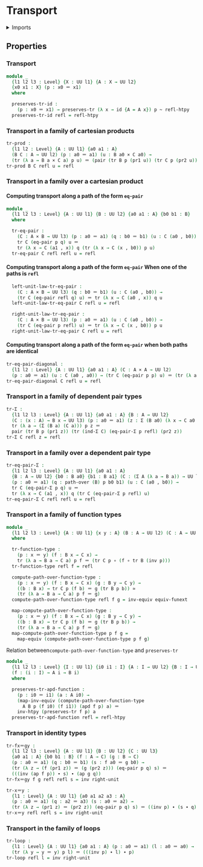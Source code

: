 #  Transport

<details><summary>Imports</summary>
```agda
module foundation.transport where
open import foundation.cartesian-product-types
open import foundation.dependent-pair-types
open import foundation.equality-cartesian-product-types
open import foundation.equality-dependent-pair-types
open import foundation.equivalences
open import foundation.function-extensionality
open import foundation.functions
open import foundation.homotopies
open import foundation.identity-types
open import foundation.universal-property-dependent-pair-types
open import foundation.universe-levels
```
</details>

## Properties

### Transport

```agda
module _
  {l1 l2 l3 : Level} {X : UU l1} {A : X → UU l2}
  {x0 x1 : X} (p : x0 ＝ x1)
  where

  preserves-tr-id :
    (p : x0 ＝ x1) → preserves-tr (λ x → id {A = A x}) p ~ refl-htpy
  preserves-tr-id refl = refl-htpy
```

### Transport in a family of cartesian products

```agda
tr-prod :
  {l1 l2 : Level} {A : UU l1} {a0 a1 : A}
  (B C : A → UU l2) (p : a0 ＝ a1) (u : B a0 × C a0) →
  (tr (λ a → B a × C a) p u) ＝ (pair (tr B p (pr1 u)) (tr C p (pr2 u)))
tr-prod B C refl u = refl
```

### Transport in a family over a cartesian product

#### Computing transport along a path of the form `eq-pair`

```agda
module _
  {l1 l2 l3 : Level} {A : UU l1} {B : UU l2} {a0 a1 : A} {b0 b1 : B}
  where

  tr-eq-pair :
    (C : A × B → UU l3) (p : a0 ＝ a1) (q : b0 ＝ b1) (u : C (a0 , b0)) →
    tr C (eq-pair p q) u ＝
    tr (λ x → C (a1 , x)) q (tr (λ x → C (x , b0)) p u)
  tr-eq-pair C refl refl u = refl
```

#### Computing transport along a path of the form `eq-pair` When one of the paths is `refl`

```agda
  left-unit-law-tr-eq-pair :
    (C : A × B → UU l3) (q : b0 ＝ b1) (u : C (a0 , b0)) →
    (tr C (eq-pair refl q) u) ＝ tr (λ x → C (a0 , x)) q u
  left-unit-law-tr-eq-pair C refl u = refl

  right-unit-law-tr-eq-pair :
    (C : A × B → UU l3) (p : a0 ＝ a1) (u : C (a0 , b0)) →
    (tr C (eq-pair p refl) u) ＝ tr (λ x → C (x , b0)) p u
  right-unit-law-tr-eq-pair C refl u = refl
```

#### Computing transport along a path of the form `eq-pair` when both paths are identical

```agda
tr-eq-pair-diagonal :
  {l1 l2 : Level} {A : UU l1} {a0 a1 : A} (C : A × A → UU l2)
  (p : a0 ＝ a1) (u : C (a0 , a0)) → (tr C (eq-pair p p) u) ＝ (tr (λ a → C (a , a)) p u)
tr-eq-pair-diagonal C refl u = refl
```

### Transport in a family of dependent pair types

```agda
tr-Σ :
  {l1 l2 l3 : Level} {A : UU l1} {a0 a1 : A} {B : A → UU l2}
  (C : (x : A) → B x → UU l3) (p : a0 ＝ a1) (z : Σ (B a0) (λ x → C a0 x)) →
  tr (λ a → (Σ (B a) (C a))) p z ＝
  pair (tr B p (pr1 z)) (tr (ind-Σ C) (eq-pair-Σ p refl) (pr2 z))
tr-Σ C refl z = refl
```

### Transport in a family over a dependent pair type

```agda
tr-eq-pair-Σ :
  {l1 l2 l3 : Level} {A : UU l1} {a0 a1 : A}
  {B : A → UU l2} {b0 : B a0} {b1 : B a1} (C : (Σ A (λ a → B a)) → UU l3)
  (p : a0 ＝ a1) (q : path-over (B) p b0 b1) (u : C (a0 , b0)) →
  tr C (eq-pair-Σ p q) u ＝
  tr (λ x → C (a1 , x)) q (tr C (eq-pair-Σ p refl) u)
tr-eq-pair-Σ C refl refl u = refl
```

### Transport in a family of function types

```agda
module _
  {l1 l2 l3 : Level} {A : UU l1} {x y : A} (B : A → UU l2) (C : A → UU l3)
  where

  tr-function-type :
    (p : x ＝ y) (f : B x → C x) →
    tr (λ a → B a → C a) p f ＝ (tr C p ∘ (f ∘ tr B (inv p)))
  tr-function-type refl f = refl

  compute-path-over-function-type :
    (p : x ＝ y) (f : B x → C x) (g : B y → C y) →
    ((b : B x) → tr C p (f b) ＝ g (tr B p b)) ≃
    (tr (λ a → B a → C a) p f ＝ g)
  compute-path-over-function-type refl f g = inv-equiv equiv-funext

  map-compute-path-over-function-type :
    (p : x ＝ y) (f : B x → C x) (g : B y → C y) →
    ((b : B x) → tr C p (f b) ＝ g (tr B p b)) →
    (tr (λ a → B a → C a) p f ＝ g)
  map-compute-path-over-function-type p f g =
    map-equiv (compute-path-over-function-type p f g)
```

Relation between`compute-path-over-function-type` and `preserves-tr`

```agda
module _
  {l1 l2 l3 : Level} {I : UU l1} {i0 i1 : I} {A : I → UU l2} {B : I → UU l3}
  (f : (i : I) → A i → B i)
  where

  preserves-tr-apd-function :
    (p : i0 ＝ i1) (a : A i0) →
    (map-inv-equiv (compute-path-over-function-type
      A B p (f i0) (f i1)) (apd f p) a) ＝
    inv-htpy (preserves-tr f p) a
  preserves-tr-apd-function refl = refl-htpy
```

### Transport in identity types

```agda
tr-fx＝gy :
  {l1 l2 l3 : Level} {A : UU l1} {B : UU l2} {C : UU l3}
  {a0 a1 : A} {b0 b1 : B} (f : A → C) (g : B → C)
  (p : a0 ＝ a1) (q : b0 ＝ b1) (s : f a0 ＝ g b0) →
  (tr (λ z → (f (pr1 z)) ＝ (g (pr2 z))) (eq-pair p q) s) ＝
  (((inv (ap f p)) ∙ s) ∙ (ap g q))
tr-fx＝gy f g refl refl s = inv right-unit

tr-x＝y :
  {l1 : Level} {A : UU l1} {a0 a1 a2 a3 : A}
  (p : a0 ＝ a1) (q : a2 ＝ a3) (s : a0 ＝ a2) →
  (tr (λ z → (pr1 z) ＝ (pr2 z)) (eq-pair p q) s) ＝ ((inv p) ∙ (s ∙ q))
tr-x＝y refl refl s = inv right-unit
```

### Transport in the family of loops

```agda
tr-loop :
  {l1 : Level} {A : UU l1} {a0 a1 : A} (p : a0 ＝ a1) (l : a0 ＝ a0) →
  (tr (λ y → y ＝ y) p l) ＝ (((inv p) ∙ l) ∙ p)
tr-loop refl l = inv right-unit
```
